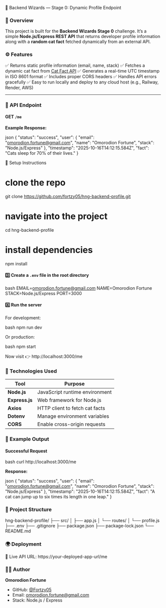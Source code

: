  🧰 Backend Wizards — Stage 0: Dynamic Profile Endpoint

### 🌟 Overview

This project is built for the **Backend Wizards Stage 0** challenge.
It’s a simple **Node.js/Express REST API** that returns developer profile information along with a **random cat fact** fetched dynamically from an external API.


### ⚙️ Features

✅ Returns static profile information (email, name, stack)
✅ Fetches a dynamic cat fact from [Cat Fact API](https://catfact.ninja/fact)
✅ Generates a real-time UTC timestamp in ISO 8601 format
✅ Includes proper CORS headers
✅ Handles API errors gracefully
✅ Easy to run locally and deploy to any cloud host (e.g., Railway, Render, AWS)

---

### 🧩 API Endpoint

#### **GET** `/me`

**Example Response:**

json
{
  "status": "success",
  "user": {
    "email": "omorodion.fortune@gmail.com",
    "name": "Omorodion Fortune",
    "stack": "Node.js/Express"
  },
  "timestamp": "2025-10-16T14:12:15.584Z",
  "fact": "Cats sleep for 70% of their lives."
}

🧩 Setup Instructions
# clone the repo
git clone https://github.com/fortzy05/hng-backend-profile.git

# navigate into the project
cd hng-backend-profile

# install dependencies
npm install


#### 3️⃣ Create a `.env` file in the root directory

bash
EMAIL=omorodion.fortune@gmail.com
NAME=Omorodion Fortune
STACK=Node.js/Express
PORT=3000


#### 4️⃣ Run the server

For development:

bash
npm run dev


Or production:

bash
npm start


Now visit 👉 http://localhost:3000/me


### 🧠 Technologies Used

| Tool           | Purpose                        |
| -------------- | ------------------------------ |
| **Node.js**    | JavaScript runtime environment |
| **Express.js** | Web framework for Node.js      |
| **Axios**      | HTTP client to fetch cat facts |
| **Dotenv**     | Manage environment variables   |
| **CORS**       | Enable cross-origin requests   |


### 🧪 Example Output

#### Successful Request

bash
curl http://localhost:3000/me


**Response:**

json
{
  "status": "success",
  "user": {
    "email": "omorodion.fortune@gmail.com",
    "name": "Omorodion Fortune",
    "stack": "Node.js/Express"
  },
  "timestamp": "2025-10-16T14:12:15.584Z",
  "fact": "A cat can jump up to six times its length in one leap."
}




### 📁 Project Structure


hng-backend-profile/
├── src/
│   ├── app.js
│   └── routes/
│       └── profile.js
├── .env
├── .gitignore
├── package.json
├── package-lock.json
└── README.md



### 🌍 Deployment

🔗 Live API URL: https://your-deployed-app-url/me



### 🧑‍💻 Author

**Omorodion Fortune**

* GitHub: [@Fortzy05](https://github.com/Fortzy05)
* Email: [omorodion.fortune@gmail.com](mailto:omorodion.fortune@gmail.com)
* Stack: Node.js / Express


